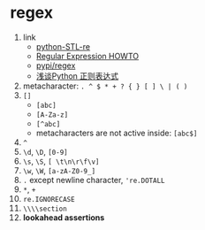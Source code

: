 # regex

1. link
   * [python-STL-re](https://docs.python.org/3/library/re.html)
   * [Regular Expression HOWTO](https://docs.python.org/3/howto/regex.html#regex-howto)
   * [pypi/regex](https://pypi.org/project/regex/)
   * [浅谈Python 正则表达式](https://zhuanlan.zhihu.com/p/26019553)
2. metacharacter: `. ^ $ * + ? { } [ ] \ | ( )`
3. `[]`
   * `[abc]`
   * `[A-Za-z]`
   * `[^abc]`
   * metacharacters are not active inside: `[abc$]`
4. `^`
5. `\d`, `\D`, `[0-9]`
6. `\s`, `\S`, `[ \t\n\r\f\v]`
7. `\w`, `\W`, `[a-zA-Z0-9_]`
8. `.` except newline character, `'re.DOTALL`
9. `*`, `+`
10. `re.IGNORECASE`
11. `\\\\section`
12. **lookahead assertions**
